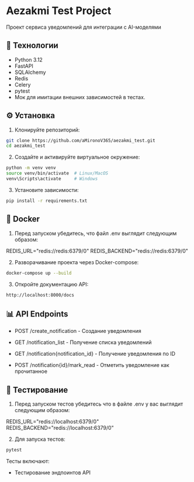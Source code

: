 # Aezakmi Test Project

Проект сервиса уведомлений для интеграции с AI-моделями

## 🚀 Технологии

- Python 3.12
- FastAPI
- SQLAlchemy
- Redis
- Celery
- pytest
- Мок для имитации внешних зависимостей в тестах.

## ⚙️ Установка

1. Клонируйте репозиторий:
```bash
git clone https://github.com/aMironoV365/aezakmi_test.git
cd aezakmi_test
```

2. Создайте и активируйте виртуальное окружение:
```bash
python -m venv venv
source venv/bin/activate  # Linux/MacOS
venv\Scripts\activate     # Windows
```

3. Установите зависимости:
```bash
pip install -r requirements.txt
```

## 🐳 Docker

1. Перед запуском убедитесь, что файл .env выглядит следующим образом:

REDIS_URL="redis://redis:6379/0"
REDIS_BACKEND="redis://redis:6379/0"

2. Разворачивание проекта через Docker-compose:
```bash
docker-compose up --build
```

3. Откройте документацию API:
```bash
http://localhost:8000/docs
```



## 📊 API Endpoints

- POST /create_notification - Создание уведомления

- GET /notification_list - Получение списка уведомлений

- GET /notification{notification_id} - Получение уведомления по ID

- POST /notification{id}/mark_read - Отметить уведомление как прочитанное

## 🧪 Тестирование

1. Перед запуском тестов убедитесь что в файле .env у вас выглядит следующим образом:

REDIS_URL="redis://localhost:6379/0"
REDIS_BACKEND="redis://localhost:6379/0"

2. Для запуска тестов:
```bash
pytest
```

Тесты включают:

- Тестирование эндпоинтов API